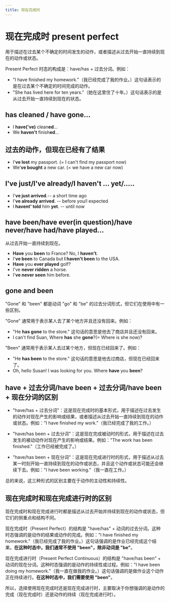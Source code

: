 ```yaml
---
title: 现在完成时
---
```


# 现在完成时 present perfect

用于描述在过去某个不确定的时间发生的动作，或者描述从过去开始一直持续到现在的动作或状态。

Present Perfect 时态的构成是：have/has + 过去分词。例如：

- "I have finished my homework."（我已经完成了我的作业。）这句话表示的是在过去某个不确定的时间完成的动作。
- "She has lived here for ten years."（她在这里住了十年。）这句话表示的是从过去开始一直持续到现在的状态。

## has cleaned / have gone...

- I **have('ve)** clean**ed**...
- We **haven't** finish**ed**...

## 过去的动作，但现在已经有了结果

- I'**ve lost** my passport. (= I can't find my passport now)
- We'**ve bought** a new car. (= we have a new car now)

## I've just/I've already/I haven't ... yet/.....

- I'**ve just arrived**.-- a short time ago
- I'**ve already arrived**. -- before you/I expected
- I **havent' told** him **yet**. -- until now

## have been/have ever(in question)/have never/have had/have played...

从过去开始一直持续到现在。

- **Have** you **been** to France? No, I **haven't**.
- I'**ve been** to Canada but **I haven't been** to the USA.
- **Have** you **ever played** golf?
- I've **never ridden** a horse.
- I'**ve never seen** him before.

## gone and been

"Gone" 和 "been" 都是动词 "go" 和 "be" 的过去分词形式，但它们在使用中有一些区别。

"Gone" 通常用于表示某人去了某个地方并且还没有回来。例如：

- "He **has gone** to the store." 这句话的意思是他去了商店并且还没有回来。
- I can't find Suan, Where **has** she **gone**?(= Where is she now)?

"Been" 通常用于表示某人去过某个地方，但现在已经回来了。例如：

- "He **has been** to the store." 这句话的意思是他去过商店，但现在已经回来了。
- Oh, hello Susan! I was looking for you. Where **have** you **been**?

## have + 过去分词/have been + 过去分词/have been + 现在分词的区别

- "have/has + 过去分词"：这是现在完成时的基本形式，用于描述在过去发生的动作对现在产生的影响或结果，或者描述从过去开始一直持续到现在的动作或状态。例如："I have finished my work."（我已经完成了我的工作。）

- "have/has been + 过去分词"：这是现在完成被动时的形式，用于描述在过去发生的被动动作对现在产生的影响或结果。例如："The work has been finished."（工作已经被完成了。）

- "have/has been + 现在分词"：这是现在完成进行时的形式，用于描述从过去某一时刻开始一直持续到现在的动作或状态，并且这个动作或状态可能还会继续下去。例如："I have been working."（我一直在工作。）

总的来说，这三种形式的区别主要在于动作的主动性和持续性。

## 现在完成时和现在完成进行时的区别

现在完成时和现在完成进行时都是描述从过去开始并持续到现在的动作或状态，但它们的侧重点和结构不同。

现在完成时（Present Perfect）的结构是 "have/has" + 动词的过去分词。这种时态强调的是动作的结果或动作的完成。例如："I have finished my homework."（我已经完成了我的作业。）这句话强调的是作业已经完成这个结果。**在这种时态中，我们通常不使用 "been"，除非动词是 "be"**。

现在完成进行时（Present Perfect Continuous）的结构是 "have/has been" + 动词的现在分词。这种时态强调的是动作的持续性或过程。例如："I have been doing my homework."（我一直在做我的作业。）这句话强调的是做作业这个动作正在持续进行。**在这种时态中，我们需要使用 "been"**。

所以，选择使用现在完成时还是现在完成进行时，主要取决于你想强调的是动作的完成（现在完成时）还是动作的持续（现在完成进行时）。
